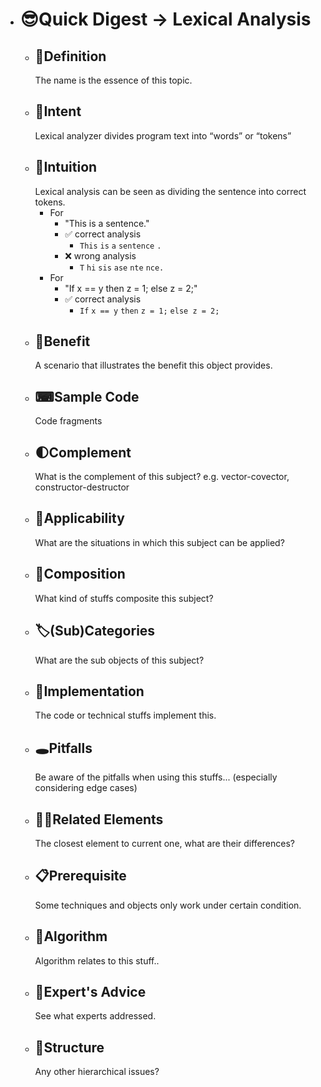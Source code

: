 - # 😎Quick Digest -> Lexical Analysis
	- ## 📝Definition
	  The name is the essence of this topic.
	- ## 🎯Intent
	  Lexical analyzer divides program text into “words” or “tokens”
	- ## 🧠Intuition
	  Lexical analysis can be seen as dividing the sentence into correct tokens.
		- For
			- "This is a sentence."
			- ✅ correct analysis
				- `This` `is` `a` `sentence` `.`
			- ❌ wrong analysis
				- `T` `hi` `sis` `ase` `nte` `nce.`
		- For
			- "If x == y then z = 1; else z = 2;"
			- ✅ correct analysis
				- `If` `x == y` `then` `z = 1;` `else z = 2;`
	- ## 🚀Benefit
	   A scenario that illustrates the benefit this object provides.
	- ## ⌨Sample Code
	   Code fragments
	- ## 🌓Complement
	  What is the complement of this subject? e.g. vector-covector, constructor-destructor
	- ## 🤳Applicability
	   What are the situations in which this subject can be applied?
	- ## 🧪Composition
	  What kind of stuffs composite this subject?
	- ## 🏷(Sub)Categories
	  What are the sub objects of this subject?
	- ## 🔎Implementation
	   The code or technical stuffs implement this.
	- ## 🕳Pitfalls
	  Be aware of the pitfalls when using this stuffs... (especially considering edge cases)
	- ## 🙋‍♂️Related Elements
	   The closest element to current one, what are their differences?
	- ## 📋Prerequisite
	  Some techniques and objects only work under certain condition.
	- ## 🐍Algorithm
	  Algorithm relates to this stuff..
	- ## 🥼Expert's Advice
	  See what experts addressed.
	- ## 🧱Structure
	  Any other hierarchical issues?